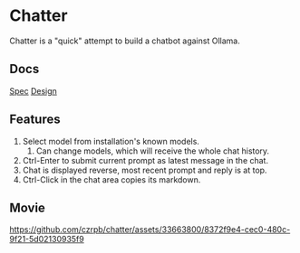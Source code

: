 # Chatter

Chatter is a "quick" attempt to build a chatbot against Ollama.

## Docs

[Spec](specification.md)
[Design](design.md)

## Features

1. Select model from installation's known models.
   1. Can change models, which will receive the whole chat history.
1. Ctrl-Enter to submit current prompt as latest message in the chat.
1. Chat is displayed reverse, most recent prompt and reply is at top.
1. Ctrl-Click in the chat area copies its markdown.

## Movie



https://github.com/czrpb/chatter/assets/33663800/8372f9e4-cec0-480c-9f21-5d02130935f9

